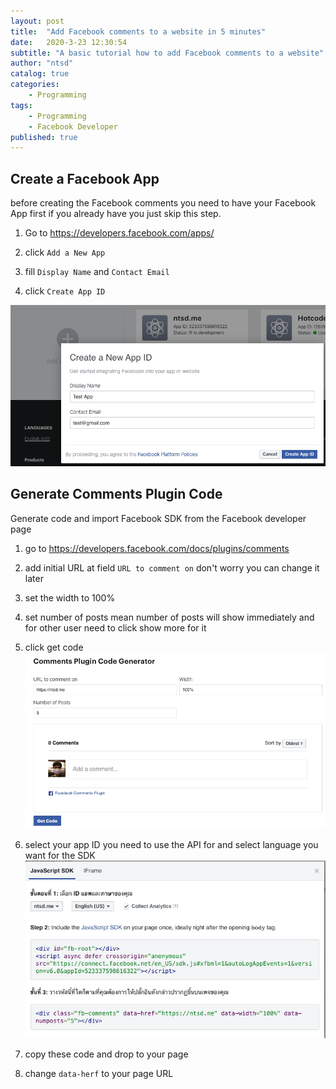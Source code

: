```yaml
---
layout: post
title:  "Add Facebook comments to a website in 5 minutes"
date:   2020-3-23 12:30:54
subtitle: "A basic tutorial how to add Facebook comments to a website"
author: "ntsd"
catalog: true
categories:
    - Programming
tags:
    - Programming
    - Facebook Developer
published: true
---
```


## Create a Facebook App

before creating the Facebook comments you need to have your Facebook App first if you already have you just skip this step.

1. Go to <https://developers.facebook.com/apps/>

2. click `Add a New App`

3. fill `Display Name` and `Contact Email`

4. click `Create App ID`

![Create a Facebook App](/img/in-post/2020-3-23-add-facebook-comments-to-your-website/0.png)

## Generate Comments Plugin Code

Generate code and import Facebook SDK from the Facebook developer page

1. go to <https://developers.facebook.com/docs/plugins/comments>

2. add initial URL at field `URL to comment on` don't worry you can change it later

3. set the width to 100%

4. set number of posts mean number of posts will show immediately and for other user need to click show more for it

5. click get code
![get Facebook comment code](/img/in-post/2020-3-23-add-facebook-comments-to-your-website/1.png)

6. select your app ID you need to use the API for and select language you want for the SDK
![select your app ID you need to use the API for and select language you want for the SDK](/img/in-post/2020-3-23-add-facebook-comments-to-your-website/2.png)

7. copy these code and drop to your page

8. change `data-herf` to your page URL

